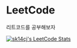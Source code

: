 # LeetCode
리트코드를 공부해보자

[![sk14cj's LeetCode Stats](https://leetcode-stats.vercel.app/api?username=sk14cj&theme=Light)](https://github.com/JeremyTsaii/leetcode-stats)

